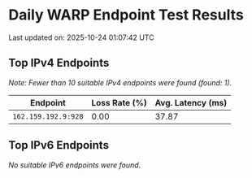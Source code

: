 # Daily WARP Endpoint Test Results

Last updated on: 2025-10-24 01:07:42 UTC

## Top IPv4 Endpoints

*Note: Fewer than 10 suitable IPv4 endpoints were found (found: 1).*


| Endpoint | Loss Rate (%) | Avg. Latency (ms) |
|---|---|---|
| `162.159.192.9:928` | 0.00 | 37.87 |

## Top IPv6 Endpoints

*No suitable IPv6 endpoints were found.*

